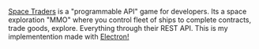 [Space Traders](spacetraders.io) is a "programmable API" game for developers. Its a space exploration "MMO" where you control fleet of ships to complete contracts, trade goods, explore. Everything through their REST API. This is my implementention made with [Electron!](https://www.electronjs.org/)
